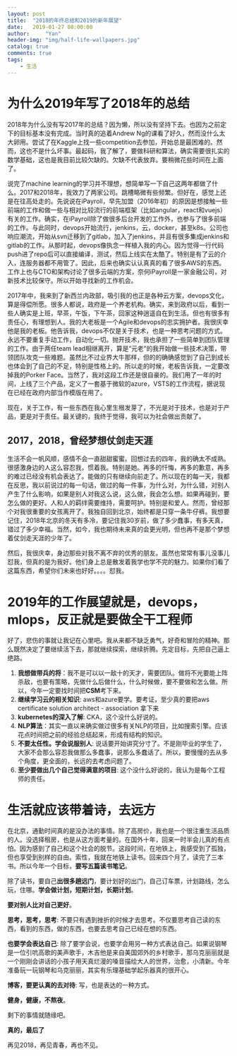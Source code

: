 ```yaml
---
layout: post
title:  "2018的年终总结和2019的新年展望"
date:   2019-01-27 08:00:00
author:     "Yan"
header-img: "img/half-life-wallpapers.jpg"
catalog: true
comments: true
tags:
    - 生活
---
```


# 为什么2019年写了2018年的总结

2018年为什么没有写2017年的总结？因为懒，所以没有坚持下去。也因为之前定下的目标基本没有完成。当时真的追着Andrew Ng的课看了好久，然而没什么太大卵用。尝试了在Kaggle上找一些competition去参加，开始总是最困难的。然而，这也不是什么坏事。最起码，我了解了，要做科研和算法，确实需要很扎实的数学基础，这也是我目前比较欠缺的。欠缺不代表放弃。要稍微花些时间在上面了。

说完了machine learning的学习并不理想，想简单写一下自己这两年都做了什么。2017和2018年，我效力了两家公司。跳槽略微有些频繁。但好在，感觉上还是在往高处走的。先说说在iPayroll，早先加盟（2016年初）的原因是想接触一些前端的工作和做一些与相对比较流行的前端框架（比如angular，react和vuejs）有关的工作。确实，在iPayroll除了做很多后台开发的工作外，也参与了很多前端的工作。与此同时，devops开始流行，jenkins，云，docker，甚至k8s。公司也响应潮流，开始从svn迁移到了gitlab，加入了jenkins，并且有很多集成jenkins和gitlab的工作。从那时起，devops像执念一样植入我的内心。因为觉得一行代码push进了repo后可以直接编译，测试，然后上线实在太酷了。特别是有了云的介入，连服务器都不用管了。因此，后来也确实认认真真的看了很多AWS的东西。工作上也与CTO和架构讨论了很多云端的方案，奈何iPayroll是一家金融公司，对新技术比较保守。所以开始寻找新的工作机会。

2017年中，我来到了新西兰内政部，吸引我的也正是各种云方案，devops文化，算是得偿所愿。很多人都说，政府是一个养老机构。确实，来到政府以后，看到一些人确实是上班，早茶，午饭，下午茶，回家这种逍遥自在到生活。但也有很多有责任心，有理想到人。我的大老板是一个Agile和devops的忠实拥护者。我很庆幸他是我的老板。他告诉我，devops不仅是关于技术，也是一种思考问题的方式。永远不要重复手动工作，自动化一切。抛开技术，我也承担了一些简单到团队管理的工作。由于两任team lead相继离开，算是“元老”的我开始做一些技术决策，带领团队攻克一些难题。虽然比不过业界大牛那样，但的的确确感觉到了自己到成长也体会到了自己的不足，特别是性格上的。所以走的时候，老板告诉我，一定要改掉我的Porker Face。当然了，我对这段工作还是很自豪的。我们用了一年的时间，上线了三个产品，定义了一套基于微软的azure，VSTS的工作流程，据说现在已经在政府内部当作模版在用了。

现在，关于工作，有一些东西在我心里生根发芽了，不光是对于技术，也是对于产品，更是对于责任。最关键的，我终于觉得，我可以为社会做出贡献了。

## 2017，2018，曾经梦想仗剑走天涯

生活不会一帆风顺，感情不会一直甜甜蜜蜜。回想过去的四年，我的确太不成熟。很感激身边的人这么容忍我，惯着我。特别是她。再多的忏悔，再多的歉意，再多的难过已经没有机会表达了。能做的只有继续向前走了。所以现在的每一天，我都在反思，我以前说过的每一句话，做过的每一件事，为什么对，为什么错，对别人产生了什么影响，如果是别人对我这么说，这么做，我会怎么想。如果再碰到，要怎么做的更好。人和人的羁绊需要维持，需要呵护。特别是和爱人。然而，曾经那个对我很重要的女孩离开了。我独自回到北京，始终都是只穿一条牛仔裤。我想要记住，2018年北京的冬天有多冷，要记住我30岁前，做了多少蠢事，有多天真，错过了多少幸福。当然，如今，我也期待未来真的会更光明，但也再不是那个梦想着仗剑走天涯的少年了。

然后，我很庆幸，身边那些对我不离不弃的优秀的朋友。虽然也常常有事儿没事儿怼我，但真的是为我好。他们身上总是散发着我学也学不完的魅力。如果你们看了这篇东西，希望你们未来也好好。。。。怼我。

# 2019年的工作展望就是，devops，mlops，反正就是要做全干工程师

好了，悲伤的事就让我记在心里吧。我从来都不缺乏勇气，好奇和冒险的精神。那么既然决定了要继续活下去，那就继续探索，继续折腾。先定目标，先把自己逼上绝路。

1. **我想做带兵的将**：我不是可以以一敌十的天才，需要团队。做将不光要能上阵杀敌，也要有策略，先做什么后做什么，什么时候做，要不要做和怎么做。所以，今年一定要找时间把**CSM**考下来。
2. **继续学习云的相关知识**: aws和azure要学。要考证，至少真的要把aws certificate solution architect - association 拿下来
3. **kubernetes的深入了解**: CKA，这个没什么好说的。
4. **NLP算法**：其实一直以来确实做过很多有关NLP的项目，比如搜索引擎。应该花点时间把之前的经验总结起来，形成有结构的知识。
5. **不要太任性。学会说服别人**: 说话要开始讲究分寸了。不是刚毕业的学生了，大家不会那么容忍我做那么多蠢事，说那么多蠢话了。所以，要慢慢的去从多个角度，更全面的，长远的去考虑问题了。
6. **至少要做出几个自己觉得满意的项目**: 这个没什么好说的，我认为是每个工程师的责任。

# 生活就应该带着诗，去远方

在北京，通勤时间真的是没办法的事情。除了高房价，我也是一个很注重生活品质的人。没选择租房，也是从这方面考量的。在国外十年，回来一时半会儿真的有点怕。因为感到了自己和这个社会的脱节。这段时间，在地铁上，我感受到了孤独，但也享受到别样的自由。索性，我就在地铁上读书。回来四个月了，读完了三本书。所以今年一个目标，**要写五篇读书笔记**。

除了读书，要自己**出很多趟远门**，要计划好的出门，自己订车票，计划路线，怎么玩，住哪。**学会做计划，短期计划，长期计划**。

**要对别人比对自己更好**。

**思考，思考，思考**: 不要只有遇到挫折的时候才去思考。不仅要思考自己读的东西，看到的东西，做的东西，也要去思考自己已经在想的东西。

**也要学会表达自己**: 除了要学会说，也要学会用另一种方式表达自己。如果说钢琴是一位引吭高歌的美声歌手，木吉他是来自美国郊外的乡村歌手，那乌克丽丽就是一个刚刚会讲话的小孩子用天真烂漫的嗓音描绘大人的世界，治愈，小清新。今年准备玩一玩钢琴和乌克丽丽，其实有乐理基础学起乐器真的很开心。

**博客，要更认真的去对待**: 写，也是表达的一种方式。

**健身，健康，不熬夜**。

剩下的事情就随缘吧。

**真的，最后了**

再见2018，再见青春，再也不见。